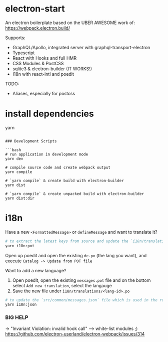 # electron-start

An electron boilerplate based on the UBER AWESOME work of: https://webpack.electron.build/

Supports:

- GraphQL/Apollo, integrated server with graphql-transport-electron
- Typescript
- React with Hooks and full HMR
- CSS Modules & PostCSS
- sqlite3 & electron-builder (IT WORKS!)
- I18n with react-intl and poedit

TODO:

- Aliases, especially for postcss

# install dependencies

yarn

````

### Development Scripts

```bash
# run application in development mode
yarn dev

# compile source code and create webpack output
yarn compile

# `yarn compile` & create build with electron-builder
yarn dist

# `yarn compile` & create unpacked build with electron-builder
yarn dist:dir
````

# i18n

Have a new `<FormattedMessage>` or `defineMessage` and want to translate it?

```bash
# to extract the latest keys from source and update the `i18n/translations/messages.pot` file
yarn i18n:pot
```

Open up poedit and open the existing `de.po` (the lang you want), and execute `Catalog -> Update from POT file`

Want to add a new language?

1. Open poedit, open the existing `messages.pot` file and on the bottom select `Add new translation`, select the langauge
2. Save the new file under `i18n/translations/<lang-id>.po`

```bash
# to update the `src/common/messages.json` file which is used in the runtime
yarn i18n:json
```

### BIG HELP

-> "Invariant Violation: invalid hook call"
--> white-list modules ;)
https://github.com/electron-userland/electron-webpack/issues/314
